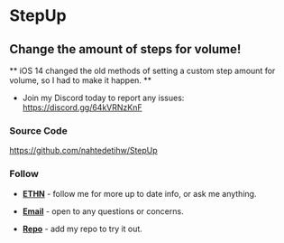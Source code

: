 # StepUp

## Change the amount of steps for volume!

** iOS 14 changed the old methods of setting a custom step amount for volume, so I had to make it happen. **

* Join my Discord today to report any issues: https://discord.gg/64kVRNzKnF

### Source Code
https://github.com/nahtedetihw/StepUp

### Follow

* [**ETHN**](https://twitter.com/ethanwhited) - follow me for more up to date info, or ask me anything.

* [**Email**](mailto:ethanwhited2208@gmail.com) - open to any questions or concerns.

* [**Repo**](https://nahtedetihw.github.io) - add my repo to try it out.
